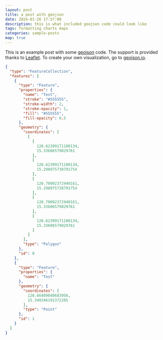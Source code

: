 ```yaml
---
layout: post
title: a post with geojson
date: 2024-01-26 17:57:00
description: this is what included geojson code could look like
tags: formatting charts maps
categories: sample-posts
map: true
---
```


This is an example post with some [geojson](https://geojson.org/) code. The support is provided thanks to [Leaflet](https://leafletjs.com/). To create your own visualization, go to [geojson.io](https://geojson.io/).


```geojson
{
  "type": "FeatureCollection",
  "features": [
    {
      "type": "Feature",
      "properties": {
        "name": "Test",
        "stroke": "#555555",
        "stroke-width": 2,
        "stroke-opacity": 1,
        "fill": "#555555",
        "fill-opacity": 0.5
      },
      "geometry": {
        "coordinates": [
          [
            [
              120.62399171100134,
              15.33606579029761
            ],
            [
              120.62399171100134,
              15.298975738791754
            ],
            [
              120.70092372940161,
              15.298975738791754
            ],
            [
              120.70092372940161,
              15.33606579029761
            ],
            [
              120.62399171100134,
              15.33606579029761
            ]
          ]
        ],
        "type": "Polygon"
      },
      "id": 0
    },
    {
      "type": "Feature",
      "properties": {
        "name": "Test"
      },
      "geometry": {
        "coordinates": [
          120.66489040683956,
          15.340346191372205
        ],
        "type": "Point"
      },
      "id": 1
    }
  ]
}
```
